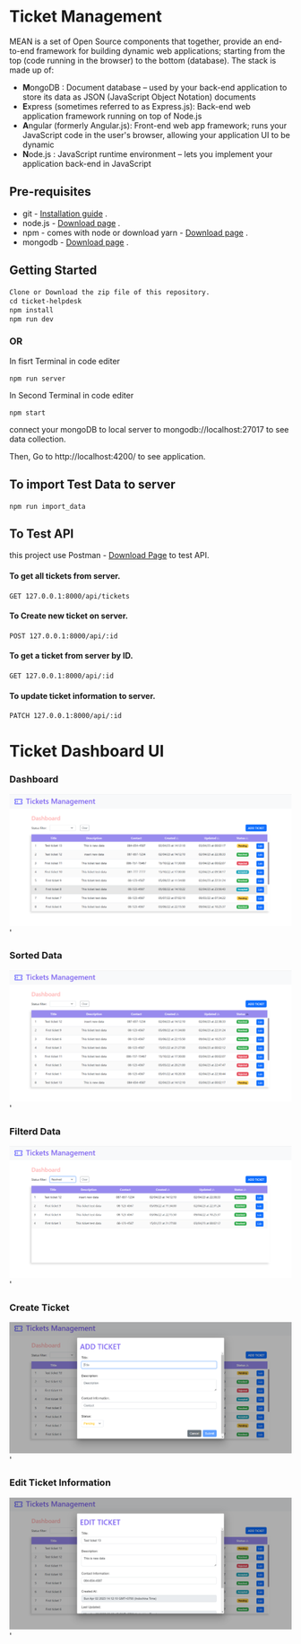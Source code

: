 # Ticket Management

MEAN is a set of Open Source components that together, provide an end-to-end framework for building dynamic web applications; starting from the top (code running in the browser) to the bottom (database). The stack is made up of:

- **M**ongoDB : Document database – used by your back-end application to store its data as JSON (JavaScript Object Notation) documents
- **E**xpress (sometimes referred to as Express.js): Back-end web application framework running on top of Node.js
- **A**ngular (formerly Angular.js): Front-end web app framework; runs your JavaScript code in the user's browser, allowing your application UI to be dynamic
- **N**ode.js : JavaScript runtime environment – lets you implement your application back-end in JavaScript

## Pre-requisites

- git - [Installation guide](https://www.linode.com/docs/development/version-control/how-to-install-git-on-linux-mac-and-windows/) .
- node.js - [Download page](https://nodejs.org/en/download/) .
- npm - comes with node or download yarn - [Download page](https://yarnpkg.com/lang/en/docs/install) .
- mongodb - [Download page](https://www.mongodb.com/download-center/community) .

## Getting Started

```
Clone or Download the zip file of this repository.
cd ticket-helpdesk
npm install
npm run dev
```

### OR

In fisrt Terminal in code editer

```
npm run server
```

In Second Terminal in code editer

```
npm start
```

connect your mongoDB to local server to mongodb://localhost:27017 to see data collection.

Then, Go to http://localhost:4200/ to see application.

## To import Test Data to server

```
npm run import_data
```

## To Test API

this project use Postman - [Download Page](https://www.postman.com/downloads/) to test API.

#### To get all tickets from server.

```
GET 127.0.0.1:8000/api/tickets
```

#### To Create new ticket on server.

```
POST 127.0.0.1:8000/api/:id
```

#### To get a ticket from server by ID.

```
GET 127.0.0.1:8000/api/:id
```

#### To update ticket information to server.

```
PATCH 127.0.0.1:8000/api/:id
```

# Ticket Dashboard UI

### Dashboard

![Web APP Dashboard|150x150](./src/assets/appImage/Dashboard.png)'

### Sorted Data

![Web APP Dashboard|150x150](./src/assets/appImage/DataSorted.png)'

### Filterd Data

![Web APP Dashboard|150x150](./src/assets/appImage/DataFiltered.png)'

### Create Ticket

![Web APP Dashboard|150x150](./src/assets/appImage/AddticketDialog.png)'

### Edit Ticket Information

![Web APP Dashboard|150x150](./src/assets/appImage/Editticket.png)'
